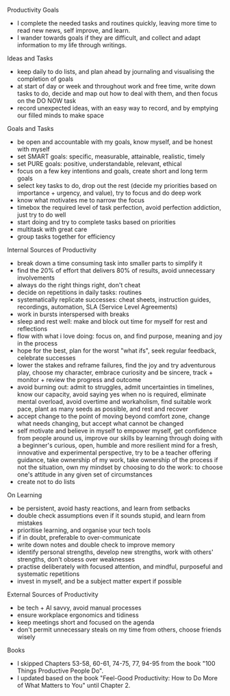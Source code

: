 Productivity Goals
- I complete the needed tasks and routines quickly, leaving more time to read new news, self improve, and learn.  
- I wander towards goals if they are difficult, and collect and adapt information to my life through writings.

Ideas and Tasks
- keep daily to do lists, and plan ahead by journaling and visualising the completion of goals
- at start of day or week and throughout work and free time, write down tasks to do, decide and map out how to deal with them, and then focus on the DO NOW task
- record unexpected ideas, with an easy way to record, and by emptying our filled minds to make space

Goals and Tasks
- be open and accountable with my goals, know myself, and be honest with myself
- set SMART goals: specific, measurable, attainable, realistic, timely
- set PURE goals: positive, understandable, relevant, ethical
- focus on a few key intentions and goals, create short and long term goals
- select key tasks to do, drop out the rest (decide my priorities based on importance + urgency, and value), try to focus and do deep work
- know what motivates me to narrow the focus
- timebox the required level of task perfection, avoid perfection addiction, just try to do well
- start doing and try to complete tasks based on priorities
- multitask with great care
- group tasks together for efficiency

Internal Sources of Productivity
- break down a time consuming task into smaller parts to simplify it
- find the 20% of effort that delivers 80% of results, avoid unnecessary involvements
- always do the right things right, don't cheat
- decide on repetitions in daily tasks: routines
- systematically replicate successes: cheat sheets, instruction guides, recordings, automation, SLA (Service Level Agreements)
- work in bursts interspersed with breaks
- sleep and rest well: make and block out time for myself for rest and reflections
- flow with what i love doing: focus on, and find purpose, meaning and joy in the process
- hope for the best, plan for the worst "what ifs", seek regular feedback, celebrate successes
- lower the stakes and reframe failures, find the joy and try adventurous play, choose my character, embrace curiosity and be sincere, track + monitor + review the progress and outcome
- avoid burning out: admit to struggles, admit uncertainties in timelines, know our capacity, avoid saying yes when no is required, eliminate mental overload, avoid overtime and workaholism, find suitable work pace, plant as many seeds as possible, and rest and recover
- accept change to the point of moving beyond comfort zone, change what needs changing, but accept what cannot be changed
- self motivate and believe in myself to empower myself, get confidence from people around us, improve our skills by learning through doing with a beginner's curious, open, humble and more resilient mind for a fresh, innovative and experimental perspective, try to be a teacher offering guidance, take ownership of my work, take ownership of the process if not the situation, own my mindset by choosing to do the work: to choose one's attitude in any given set of circumstances
- create not to do lists

On Learning
- be persistent, avoid hasty reactions, and learn from setbacks
- double check assumptions even if it sounds stupid, and learn from mistakes
- prioritise learning, and organise your tech tools
- if in doubt, preferable to over-communicate
- write down notes and double check to improve memory
- identify personal strengths, develop new strengths, work with others' strengths, don't obsess over weaknesses
- practise deliberately with focused attention, and mindful, purposeful and systematic repetitions
- invest in myself, and be a subject matter expert if possible

External Sources of Productivity
- be tech + AI savvy, avoid manual processes
- ensure workplace ergonomics and tidiness
- keep meetings short and focused on the agenda
- don't permit unnecessary steals on my time from others, choose friends wisely

Books
- I skipped Chapters 53-58, 60-61, 74-75, 77, 94-95 from the book "100 Things Productive People Do".
- I updated based on the book "Feel-Good Productivity: How to Do More of What Matters to You" until Chapter 2.
